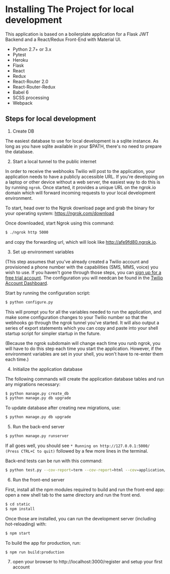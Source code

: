 # Installing The Project for local development

This application is based on a boilerplate application for a Flask JWT Backend
and a React/Redux Front-End with Material UI.

* Python 2.7+ or 3.x
* Pytest
* Heroku
* Flask
* React
* Redux
* React-Router 2.0
* React-Router-Redux
* Babel 6
* SCSS processing
* Webpack

## Steps for local development

1. Create DB

The easiest database to use for local development is a sqlite instance. As long
as you have sqlite available in your $PATH, there's no need to prepare the
database.

2. Start a local tunnel to the public internet

In order to receive the webhooks Twilio will post to the application, your
application needs to have a publicly accessible URL. If you're developing
on a laptop or other device without a web server, the easiest way to do
this is by running `ngrok`.  Once started, it provides a unique URL on the
ngrok.io domain which will forward incoming requests to your local
development environment.

To start, head over to the Ngrok download page and grab the binary for your
operating system: https://ngrok.com/download

Once downloaded, start Ngrok using this command: 

```sh
$ ./ngrok http 5000

```

and copy the forwarding url, which will look like http://afe9fd80.ngrok.io.

3. Set up environment variables

(This step assumes that you've already created a Twilio account and provisioned
a phone number with the capabilities (SMS, MMS, voice) you wish to use. If you
haven't gone through those steps, you can [sign up for a free trial
account](https://www.twilio.com/try-twilio). The configuration you will needcan
be found in the [Twilio Account Dashboard](https://www.twilio.com/user/account).

Start by running the configuration script:

```sh
$ python configure.py
```

This will prompt you for all the variables needed to run the application,
and make some configuration changes to your Twilio number so that the
webhooks go through the ngrok tunnel you've started. It will also output
a series of export statements which you can copy and paste into your shell
startup script for simpler startup in the future.

(Because the ngrok subdomain will change each time you runb ngrok, you
will have to do this step each time you start the application. However, if
the environment variables are set in your shell, you won't have to
re-enter them each time.)

4. Initialize the application database

The following commands will create the application database tables and run
any migrations necessary:

```sh
$ python manage.py create_db
$ python manage.py db upgrade
```

To update database after creating new migrations, use:

```sh
$ python manage.py db upgrade
```

5. Run the back-end server

```sh
$ python manage.py runserver
```

If all goes well, you should see ```* Running on http://127.0.0.1:5000/ (Press CTRL+C to quit)``` followed by a few more lines in the terminal.

Back-end tests can be run with this command:

```sh
$ python test.py --cov-report=term --cov-report=html --cov=application/ tests/
```

6. Run the front-end server

First, install all the npm modules required to build and run the front-end app: open a new shell tab to the same directory and run the front end.

```sh
$ cd static
$ npm install
```

Once those are installed, you can run the development server (including hot-reloading) with:

```sh
$ npm start
```

To build the app for production, run:

```sh
$ npm run build:production
```

7. open your browser to http://localhost:3000/register and setup your first account


